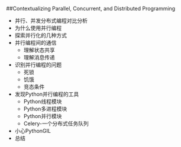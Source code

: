 ##Contextualizing Parallel, Concurrent, and Distributed Programming

- 并行、并发分布式编程对比分析
- 为什么使用并行编程
- 探索并行化的几种方式
- 并行编程间的通信
	* 理解状态共享
	* 理解消息传递
- 识别并行编程的问题
	* 死锁
	* 饥饿
	* 竞态条件
- 发现Python并行编程的工具
	- Python线程模块
	- Python多进程模块
	- Python并行模块
	- Celery-一个分布式任务队列
- 小心PythonGIL
- 总结 

